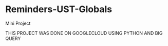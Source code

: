 # Reminders-UST-Globals
Mini Project 

THIS PROJECT WAS DONE ON GOOGLECLOUD USING PYTHON AND BIG QUERY
